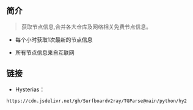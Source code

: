 
## 简介
> 获取节点信息,合并各大仓库及网络相关免费节点信息。

- 每个小时获取1次最新的节点信息

- 所有节点信息来自互联网


  
## 链接



- Hysterias：
```
https://cdn.jsdelivr.net/gh/Surfboardv2ray/TGParse@main/python/hy2
```

